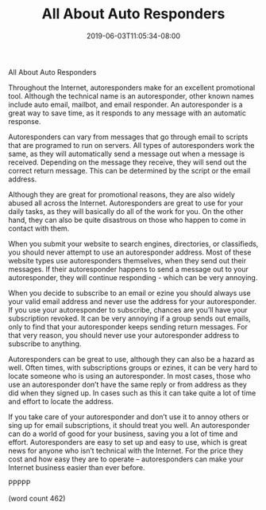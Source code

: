 ﻿---
title: "All About Auto Responders"
date: 2019-06-03T11:05:34-08:00
description: "Auto Responders Tips for Web Success"
featured_image: "/images/Auto Responders.jpg"
tags: ["Auto Responders"]
---

All About Auto Responders

Throughout the Internet, autoresponders make for an excellent promotional tool.  Although the technical name is an autoresponder, other known names include auto email, mailbot, and email responder.  An autoresponder is a great way to save time, as it responds to any message with an automatic response.

Autoresponders can vary from messages that go through email to scripts that are programed to run on servers.  All types of autoresponders work the same, as they will automatically send a message out when a message is received.  Depending on the message they receive, they will send out the correct return message.  This can be determined by the script or the email address.

Although they are great for promotional reasons, they are also widely abused all across the Internet.  Autoresponders are great to use for your daily tasks, as they will basically do all of the work for you.  On the other hand, they can also be quite disastrous on those who happen to come in contact with them.  

When you submit your website to search engines, directories, or classifieds, you should never attempt to use an autoresponder address.  Most of these website types use autoresponders themselves, when they send out their messages.  If their autoresponder happens to send a message out to your autoresponder, they will continue responding - which can be very annoying.

When you decide to subscribe to an email or ezine you should always use your valid email address and never use the address for your autoresponder.  If you use your autoresponder to subscribe, chances are you’ll have your subscription revoked.  It can be very annoying if a group sends out emails, only to find that your autoresponder keeps sending return messages.  For that very reason, you should never use your autoresponder address to subscribe to anything.

Autoresponders can be great to use, although they can also be a hazard as well.  Often times, with subscriptions groups or ezines, it can be very hard to locate someone who is using an autoresponder. In most cases, those who use an autoresponder don’t have the same reply or from address as they did when they signed up.  In cases such as this it can take quite a lot of time and effort to locate the address.

If you take care of your autoresponder and don’t use it to annoy others or sing up for email subscriptions, it should treat you well. An autoresponder can do a world of good for your business, saving you a lot of time and effort.  Autoresponders are easy to set up and easy to use, which is great news for anyone who isn’t technical with the Internet.  For the price they cost and how easy they are to operate – autoresponders can make your Internet business easier than ever before.

PPPPP

(word count 462)
